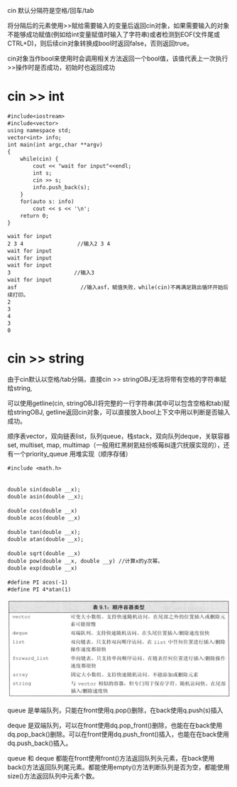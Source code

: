 cin   默认分隔符是空格/回车/tab



将分隔后的元素使用>>赋给需要输入的变量后返回cin对象，如果需要输入的对象不能够成功赋值(例如给int变量赋值时输入了字符串)或者检测到EOF(文件尾或CTRL+D)，则后续cin对象转换成bool时返回false，否则返回true。



cin对象当作bool来使用时会调用相关方法返回一个bool值，该值代表上一次执行>>操作时是否成功，初始时也返回成功



# cin   >> int

```
#include<iostream>
#include<vector>
using namespace std;
vector<int> info;
int main(int argc,char **argv)
{
    while(cin) {
        cout << "wait for input"<<endl;
        int s;
        cin >> s;
        info.push_back(s);
    }
    for(auto s: info)
        cout << s << '\n';
    return 0;
}
```

```
wait for input
2 3 4                 //输入2 3 4 
wait for input
wait for input
wait for input
3                    //输入3
wait for input
asf                    //输入asf，赋值失败，while(cin)不再满足跳出循环开始后续打印。
2
3
4
3
0
```



# cin   >> string

由于cin默认以空格/tab分隔，直接cin   >> stringOBJ无法将带有空格的字符串赋给string,

可以使用getline(cin, stringOBJ)将完整的一行字符串(其中可以包含空格和tab)赋给stringOBJ,  getline返回cin对象，可以直接放入bool上下文中用以判断是否输入成功。







顺序表vector，双向链表list，队列queue，栈stack，双向队列deque，关联容器set, multiset, map, multimap（一般用红黑树氦紶份咳莓纠逢穴抚膜实现的），还有一个priority_queue 用堆实现（顺序存储）







```
#include <math.h>


double sin(double __x);
double asin(double __x);

double cos(double __x)
double acos(double __x)

double tan(double __x);
double atan(double __x);

double sqrt(double __x)
double pow(double __x, double __y) //计算x的y次幂。
double exp(double __x)

#define PI acos(-1)
#define PI 4*atan(1)
```





![image-20220615103357290](cpp_learning.assets/image-20220615103357290.png)



queue  是单端队列，只能在front使用q.pop()删除，在back使用q.push(s)插入

deque  是双端队列，可以在front使用dq.pop_front()删除，也能在在back使用dq.pop_back()删除。可以在front使用dq.push_front()插入，也能在在back使用dq.push_back()插入。

queue  和 deque  都能在front使用front()方法返回队列头元素，在back使用back()方法返回队列尾元素。都能使用empty()方法判断队列是否为空，都能使用size()方法返回队列中元素个数。











